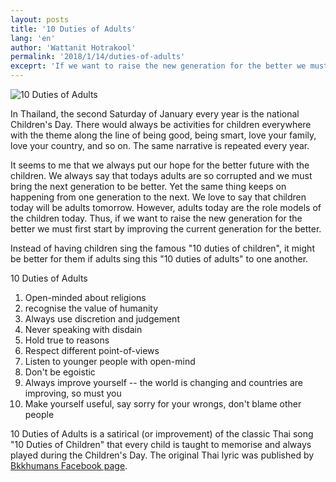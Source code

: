 ```yaml
---
layout: posts
title: '10 Duties of Adults'
lang: 'en'
author: 'Wattanit Hotrakool'
permalink: '2018/1/14/duties-of-adults'
exceprt: 'If we want to raise the new generation for the better we must first start by improving the current generation for the better. It might be better for them if adults sing this "10 duties of adults" to one another.'
---
```


![10 Duties of Adults]({{site.url}}/images/2018-01-14-1.png)

In Thailand, the second Saturday of January every year is the national Children's Day.
There would always be activities for children everywhere with the theme along the line of being good, being smart, love your family, love your country, and so on. The same narrative is repeated every year.

It seems to me that we always put our hope for the better future with the children. We always say that todays adults are so corrupted and we must bring the next generation to be better. Yet the same thing keeps on happening from one generation to the next.
We love to say that children today will be adults tomorrow. However, adults today are the role models of the children today.
Thus,  if we want to raise the new generation for the better we must first start by improving the current generation for the better.

Instead of having children sing the famous "10 duties of children", it might be better for them if adults sing this "10 duties of adults" to one another.

10 Duties of Adults

1. Open-minded about religions
2. recognise the value of humanity
3. Always use discretion and judgement
4. Never speaking with disdain
5. Hold true to reasons
6. Respect different point-of-views
7. Listen to younger people with open-mind
8. Don't be egoistic
9. Always improve yourself -- the world is changing and countries are improving, so must you
10. Make yourself useful, say sorry for your wrongs, don't blame other people

10 Duties of Adults is a satirical (or improvement) of the classic Thai song "10 Duties of Children" that every child is taught to memorise and always played during the Children's Day. The original Thai lyric was published by [Bkkhumans Facebook page](https://www.facebook.com/bkkhumans/photos/a.1433077766976167.1073741827.1432299840387293/1873816142902325/?type=3&theater).
